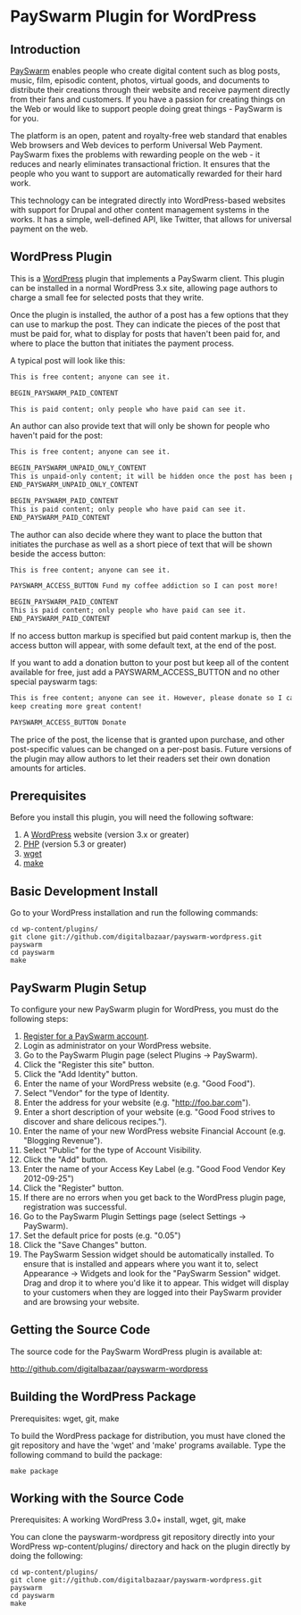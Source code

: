 PaySwarm Plugin for WordPress
=============================

Introduction
------------

[PaySwarm][] enables people who create digital content such as blog posts,
music, film, episodic content, photos, virtual goods, and documents to
distribute their creations through their website and receive payment directly
from their fans and customers. If you have a passion for creating things on the
Web or would like to support people doing great things - PaySwarm is for you.

The platform is an open, patent and royalty-free web standard that enables Web
browsers and Web devices to perform Universal Web Payment. PaySwarm fixes the
problems with rewarding people on the web - it reduces and nearly eliminates
transactional friction. It ensures that the people who you want to support are
automatically rewarded for their hard work.

This technology can be integrated directly into WordPress-based websites with
support for Drupal and other content management systems in the works. It has a
simple, well-defined API, like Twitter, that allows for universal payment on
the web.

WordPress Plugin
----------------

This is a [WordPress][] plugin that implements a PaySwarm client. This plugin
can be installed in a normal WordPress 3.x site, allowing page authors to
charge a small fee for selected posts that they write.

Once the plugin is installed, the author of a post has a few options that
they can use to markup the post. They can indicate the pieces of the post
that must be paid for, what to display for posts that haven't been paid for,
and where to place the button that initiates the payment process.

A typical post will look like this:

```html
This is free content; anyone can see it.

BEGIN_PAYSWARM_PAID_CONTENT

This is paid content; only people who have paid can see it.
```

An author can also provide text that will only be shown for people who
haven't paid for the post:

```html
This is free content; anyone can see it.

BEGIN_PAYSWARM_UNPAID_ONLY_CONTENT
This is unpaid-only content; it will be hidden once the post has been paid for.
END_PAYSWARM_UNPAID_ONLY_CONTENT

BEGIN_PAYSWARM_PAID_CONTENT
This is paid content; only people who have paid can see it.
END_PAYSWARM_PAID_CONTENT
```

The author can also decide where they want to place the button
that initiates the purchase as well as a short piece of text that
will be shown beside the access button:

```html
This is free content; anyone can see it.

PAYSWARM_ACCESS_BUTTON Fund my coffee addiction so I can post more!

BEGIN_PAYSWARM_PAID_CONTENT
This is paid content; only people who have paid can see it.
END_PAYSWARM_PAID_CONTENT
```

If no access button markup is specified but paid content markup is, then
the access button will appear, with some default text, at the end of the post.

If you want to add a donation button to your post but keep all of the
content available for free, just add a PAYSWARM_ACCESS_BUTTON and no
other special payswarm tags:

```html
This is free content; anyone can see it. However, please donate so I can
keep creating more great content!

PAYSWARM_ACCESS_BUTTON Donate

```

The price of the post, the license that is granted upon purchase, and other
post-specific values can be changed on a per-post basis. Future versions of
the plugin may allow authors to let their readers set their own donation
amounts for articles.

Prerequisites
--------------

Before you install this plugin, you will need the following software:

1. A [WordPress][] website (version 3.x or greater)
2. [PHP][] (version 5.3 or greater)
3. [wget][]
4. [make][]

Basic Development Install
-------------------------

Go to your WordPress installation and run the following commands:

    cd wp-content/plugins/
    git clone git://github.com/digitalbazaar/payswarm-wordpress.git payswarm
    cd payswarm
    make

PaySwarm Plugin Setup
---------------------

To configure your new PaySwarm plugin for WordPress, you must do the
following steps:

1. [Register for a PaySwarm account][].
2. Login as administrator on your WordPress website.
3. Go to the PaySwarm Plugin page (select Plugins -> PaySwarm).
4. Click the "Register this site" button.
5. Click the "Add Identity" button.
6. Enter the name of your WordPress website (e.g. "Good Food").
7. Select "Vendor" for the type of Identity.
8. Enter the address for your website (e.g. "http://foo.bar.com").
9. Enter a short description of your website (e.g. "Good Food strives to discover and share delicous recipes.").
10. Enter the name of your new WordPress website Financial Account (e.g. "Blogging Revenue").
11. Select "Public" for the type of Account Visibility.
12. Click the "Add" button.
13. Enter the name of your Access Key Label (e.g. "Good Food Vendor Key 2012-09-25")
14. Click the "Register" button.
15. If there are no errors when you get back to the WordPress plugin page, registration was successful.
16. Go to the PaySwarm Plugin Settings page (select Settings -> PaySwarm).
17. Set the default price for posts (e.g. "0.05")
18. Click the "Save Changes" button.
19. The PaySwarm Session widget should be automatically installed. To ensure
  that is installed and appears where you want it to, select Appearance -> Widgets
  and look for the "PaySwarm Session" widget. Drag and drop it to where you'd
  like it to appear. This widget will display to your customers when they are
  logged into their PaySwarm provider and are browsing your website.

Getting the Source Code
-----------------------

The source code for the PaySwarm WordPress plugin is available at:

http://github.com/digitalbazaar/payswarm-wordpress

Building the WordPress Package
------------------------------

Prerequisites: wget, git, make

To build the WordPress package for distribution, you must have cloned the git
repository and have the 'wget' and 'make' programs available. Type the
following command to build the package:

    make package

Working with the Source Code
----------------------------

Prerequisites: A working WordPress 3.0+ install, wget, git, make

You can clone the payswarm-wordpress git repository directly into your
WordPress wp-content/plugins/ directory and hack on the plugin directly by
doing the following:

    cd wp-content/plugins/
    git clone git://github.com/digitalbazaar/payswarm-wordpress.git payswarm
    cd payswarm
    make

[PaySwarm]: http://payswarm.com/
[WordPress]: http://wordpress.org/
[PHP]: http://www.php.net/
[wget]: http://www.gnu.org/software/wget/
[make]: http://www.gnu.org/software/make/
[Register for a PaySwarm Account]: https://dev.payswarm.com/profile/create
